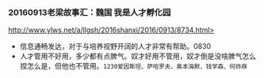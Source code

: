 ### 20160913老梁故事汇：魏国 我是人才孵化园
http://www.ylws.net/a/llgsh/2016shanxi/2016/0913/8734.html>
- 信息通畅发达，对于与培养视野开阔的人才非常有帮助。0830
- 人才管用不好用，多少都有点脾气。奴才好用不管用，奴才倒是没啥脾气怎么捏怎么是，但他也不管用。`1230爱因斯坦、萨哈罗夫、奥本海默、钱学森、何祚庥`